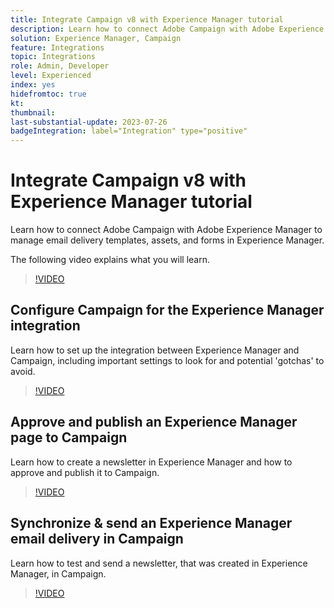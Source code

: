 ```yaml
---
title: Integrate Campaign v8 with Experience Manager tutorial
description: Learn how to connect Adobe Campaign with Adobe Experience Manager to manage email delivery templates, assets, and forms in Experience Manager.
solution: Experience Manager, Campaign
feature: Integrations
topic: Integrations
role: Admin, Developer
level: Experienced
index: yes
hidefromtoc: true
kt:
thumbnail:
last-substantial-update: 2023-07-26
badgeIntegration: label="Integration" type="positive"
---
```


# Integrate Campaign v8 with Experience Manager tutorial

Learn how to connect Adobe Campaign with Adobe Experience Manager to manage email delivery templates, assets, and forms in Experience Manager.

The following video explains what you will learn.

>[!VIDEO](https://video.tv.adobe.com/v/340319?quality=12&learn=on)

## Configure Campaign for the Experience Manager integration

Learn how to set up the integration between Experience Manager and Campaign, including important settings to look for and potential 'gotchas' to avoid.

>[!VIDEO](https://video.tv.adobe.com/v/340121?quality=12&learn=on)

## Approve and publish an Experience Manager page to Campaign

Learn how to create a newsletter in Experience Manager and how to approve and publish it to Campaign.

>[!VIDEO](https://video.tv.adobe.com/v/340678?quality=12&learn=on)

## Synchronize & send an Experience Manager email delivery in Campaign

Learn how to test and send a newsletter, that was created in Experience Manager, in Campaign.

>[!VIDEO](https://video.tv.adobe.com/v/340151?quality=12&learn=on)
